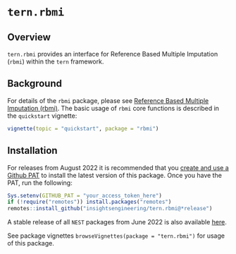 # `tern.rbmi`

## Overview

`tern.rbmi` provides an interface for Reference Based Multiple Imputation (`rbmi`) within the `tern` framework.

## Background

For details of the `rbmi` package, please see [Reference Based Multiple Imputation (rbmi)](https://github.com/insightsengineering/rbmi). The basic usage of `rbmi` core functions is described
in the `quickstart` vignette:

```R
vignette(topic = "quickstart", package = "rbmi")
```

## Installation

For releases from August 2022 it is recommended that you [create and use a Github PAT](https://docs.github.com/en/github/authenticating-to-github/keeping-your-account-and-data-secure/creating-a-personal-access-token) to install the latest version of this package. Once you have the PAT, run the following:

```r
Sys.setenv(GITHUB_PAT = "your_access_token_here")
if (!require("remotes")) install.packages("remotes")
remotes::install_github("insightsengineering/tern.rbmi@*release")
```

A stable release of all `NEST` packages from June 2022 is also available [here](https://github.com/insightsengineering/depository#readme).

See package vignettes `browseVignettes(package = "tern.rbmi")` for usage of this package.
